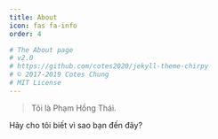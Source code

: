 ```yaml
---
title: About
icon: fas fa-info
order: 4

# The About page
# v2.0
# https://github.com/cotes2020/jekyll-theme-chirpy
# © 2017-2019 Cotes Chung
# MIT License
---
```



> Tôi là Phạm Hồng Thái. 
>>
Hãy cho tôi biết vì sao bạn đến đây?

